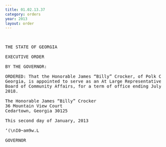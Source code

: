 ```yaml
---
title: 01.02.13.37
category: orders
year: 2013
layout: order
---
```


<pre> 

THE STATE OF GEORGIA

EXECUTIVE ORDER

BY THE GOVERNOR:

ORDERED: That the Honorable James “Billy” Crocker, of Polk County,
Georgia, is appointed to serve as an At Large Representative on the
Board of Community Affairs, for a term of office ending July 1,
2018.

The Honorable James “Billy” Crocker
36 Mountain View Court
Cedartown, Georgia 30125

This second day of January, 2013

‘(\nI0~am9w.L

GOVERNOR

</pre>
